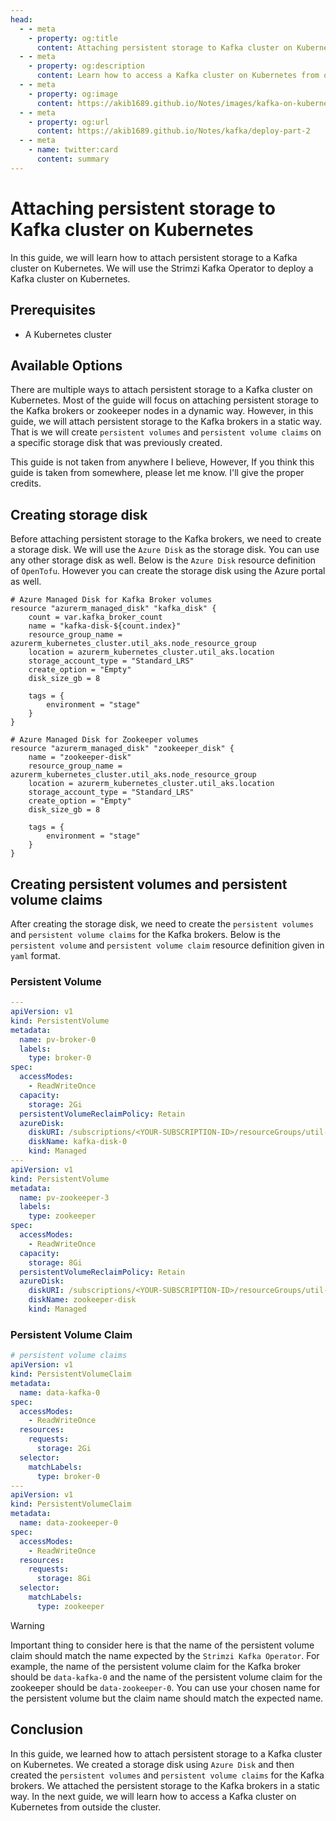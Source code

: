 ```yaml
---
head:
  - - meta
    - property: og:title
      content: Attaching persistent storage to Kafka cluster on Kubernetes
  - - meta
    - property: og:description
      content: Learn how to access a Kafka cluster on Kubernetes from outside the cluster.
  - - meta
    - property: og:image
      content: https://akib1689.github.io/Notes/images/kafka-on-kubernetes.png
  - - meta
    - property: og:url
      content: https://akib1689.github.io/Notes/kafka/deploy-part-2
  - - meta
    - name: twitter:card
      content: summary
---
```


# Attaching persistent storage to Kafka cluster on Kubernetes

In this guide, we will learn how to attach persistent storage to a Kafka cluster on Kubernetes. We will use the Strimzi Kafka Operator to deploy a Kafka cluster on Kubernetes.

## Prerequisites

- A Kubernetes cluster

## Available Options

There are multiple ways to attach persistent storage to a Kafka cluster on Kubernetes. Most of the guide will focus on attaching persistent storage to the Kafka brokers or zookeeper nodes in a dynamic way. However, in this guide, we will attach persistent storage to the Kafka brokers in a static way. That is we will create `persistent volumes` and `persistent volume claims` on a specific storage disk that was previously created.

This guide is not taken from anywhere I believe, However, If you think this guide is taken from somewhere, please let me know. I'll give the proper credits.

## Creating storage disk

Before attaching persistent storage to the Kafka brokers, we need to create a storage disk. We will use the `Azure Disk` as the storage disk. You can use any other storage disk as well. Below is the `Azure Disk` resource definition of `OpenTofu`. However you can create the storage disk using the Azure portal as well.

```hcl
# Azure Managed Disk for Kafka Broker volumes
resource "azurerm_managed_disk" "kafka_disk" {
    count = var.kafka_broker_count
    name = "kafka-disk-${count.index}"
    resource_group_name = azurerm_kubernetes_cluster.util_aks.node_resource_group
    location = azurerm_kubernetes_cluster.util_aks.location
    storage_account_type = "Standard_LRS"
    create_option = "Empty"
    disk_size_gb = 8

    tags = {
        environment = "stage"
    }
}

# Azure Managed Disk for Zookeeper volumes
resource "azurerm_managed_disk" "zookeeper_disk" {
    name = "zookeeper-disk"
    resource_group_name = azurerm_kubernetes_cluster.util_aks.node_resource_group
    location = azurerm_kubernetes_cluster.util_aks.location
    storage_account_type = "Standard_LRS"
    create_option = "Empty"
    disk_size_gb = 8

    tags = {
        environment = "stage"
    }
}
```

## Creating persistent volumes and persistent volume claims

After creating the storage disk, we need to create the `persistent volumes` and `persistent volume claims` for the Kafka brokers. Below is the `persistent volume` and `persistent volume claim` resource definition given in `yaml` format.

### Persistent Volume

```yaml
---
apiVersion: v1
kind: PersistentVolume
metadata:
  name: pv-broker-0
  labels:
    type: broker-0
spec:
  accessModes:
    - ReadWriteOnce
  capacity:
    storage: 2Gi
  persistentVolumeReclaimPolicy: Retain
  azureDisk:
    diskURI: /subscriptions/<YOUR-SUBSCRIPTION-ID>/resourceGroups/util-cluster-rg/providers/Microsoft.Compute/disks/kafka-disk-0
    diskName: kafka-disk-0
    kind: Managed
---
apiVersion: v1
kind: PersistentVolume
metadata:
  name: pv-zookeeper-3
  labels:
    type: zookeeper
spec:
  accessModes:
    - ReadWriteOnce
  capacity:
    storage: 8Gi
  persistentVolumeReclaimPolicy: Retain
  azureDisk:
    diskURI: /subscriptions/<YOUR-SUBSCRIPTION-ID>/resourceGroups/util-cluster-rg/providers/Microsoft.Compute/disks/zookeeper-disk
    diskName: zookeeper-disk
    kind: Managed
```

### Persistent Volume Claim

```yaml
# persistent volume claims
apiVersion: v1
kind: PersistentVolumeClaim
metadata:
  name: data-kafka-0
spec:
  accessModes:
    - ReadWriteOnce
  resources:
    requests:
      storage: 2Gi
  selector:
    matchLabels:
      type: broker-0
---
apiVersion: v1
kind: PersistentVolumeClaim
metadata:
  name: data-zookeeper-0
spec:
  accessModes:
    - ReadWriteOnce
  resources:
    requests:
      storage: 8Gi
  selector:
    matchLabels:
      type: zookeeper
```

> [!WARNING]
> Important thing to consider here is that the name of the persistent volume claim should match the name expected by the `Strimzi Kafka Operator`. For example, the name of the persistent volume claim for the Kafka broker should be `data-kafka-0` and the name of the persistent volume claim for the zookeeper should be `data-zookeeper-0`. You can use your chosen name for the persistent volume but the claim name should match the expected name.

## Conclusion

In this guide, we learned how to attach persistent storage to a Kafka cluster on Kubernetes. We created a storage disk using `Azure Disk` and then created the `persistent volumes` and `persistent volume claims` for the Kafka brokers. We attached the persistent storage to the Kafka brokers in a static way. In the next guide, we will learn how to access a Kafka cluster on Kubernetes from outside the cluster.
